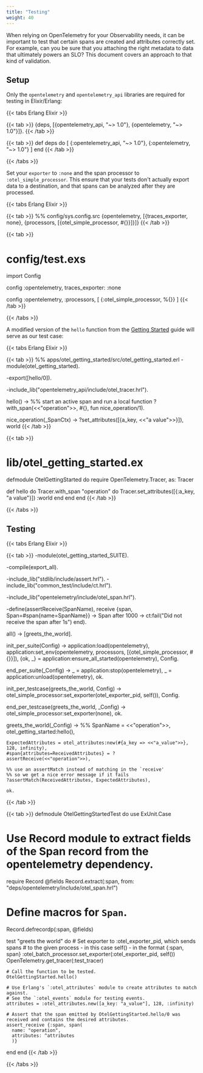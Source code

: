```yaml
---
title: "Testing"
weight: 40
---
```


When relying on OpenTelemetry for your Observability needs, it can be important to test that certain spans are created and attributes correctly set. For example, can you be sure that you attaching the right metadata to data that ultimately powers an SLO? This document covers an approach to that kind of validation.

## Setup
Only the `opentelemetry` and `opentelemetry_api` libraries are required for testing in Elixir/Erlang:

{{< tabs Erlang Elixir >}}

{{< tab >}}
{deps, [{opentelemetry_api, "~> 1.0"},
        {opentelemetry, "~> 1.0"}]}.
{{< /tab >}}

{{< tab >}}
def deps do
  [
    {:opentelemetry_api, "~> 1.0"},
    {:opentelemetry, "~> 1.0"}
  ]
end
{{< /tab >}}

{{< /tabs >}}

Set your `exporter` to `:none` and the span processor to `:otel_simple_processor`. This ensure that your tests don't actually export data to a destination, and that spans can be analyzed after they are processed.

{{< tabs Erlang Elixir >}}

{{< tab >}}
%% config/sys.config.src
{opentelemetry,
  [{traces_exporter, none},
   {processors,
     [{otel_simple_processor, #{}}]}]}
{{< /tab >}}

{{< tab >}}
# config/test.exs
import Config

config :opentelemetry,
    traces_exporter: :none

config :opentelemetry, :processors, [
  {:otel_simple_processor, %{}}
]
{{< /tab >}}

{{< /tabs >}}

A modified version of the `hello` function from the [Getting Started](/docs/instrumentation/erlang/getting-started/) guide will serve as our test case:

{{< tabs Erlang Elixir >}}

{{< tab >}}
%% apps/otel_getting_started/src/otel_getting_started.erl
-module(otel_getting_started).

-export([hello/0]).

-include_lib("opentelemetry_api/include/otel_tracer.hrl").

hello() ->
    %% start an active span and run a local function
    ?with_span(<<"operation">>, #{}, fun nice_operation/1).

nice_operation(_SpanCtx) ->
    ?set_attributes([{a_key, <<"a value">>}]),
    world
{{< /tab >}}

{{< tab >}}
# lib/otel_getting_started.ex
defmodule OtelGettingStarted do
  require OpenTelemetry.Tracer, as: Tracer

  def hello do
    Tracer.with_span "operation" do
      Tracer.set_attributes([{:a_key, "a value"}])
      :world
    end
  end
end
{{< /tab >}}

{{< /tabs >}}

## Testing

{{< tabs Erlang Elixir >}}

{{< tab >}}
-module(otel_getting_started_SUITE).

-compile(export_all).

-include_lib("stdlib/include/assert.hrl").
-include_lib("common_test/include/ct.hrl").

-include_lib("opentelemetry/include/otel_span.hrl").

-define(assertReceive(SpanName),
        receive
            {span, Span=#span{name=SpanName}} ->
                Span
        after
            1000 ->
                ct:fail("Did not receive the span after 1s")
        end).

all() ->
    [greets_the_world].

init_per_suite(Config) ->
    application:load(opentelemetry),
    application:set_env(opentelemetry, processors, [{otel_simple_processor, #{}}]),
    {ok, _} = application:ensure_all_started(opentelemetry),
    Config.

end_per_suite(_Config) ->
    _ = application:stop(opentelemetry),
    _ = application:unload(opentelemetry),
    ok.

init_per_testcase(greets_the_world, Config) ->
    otel_simple_processor:set_exporter(otel_exporter_pid, self()),
    Config.

end_per_testcase(greets_the_world, _Config) ->
    otel_simple_processor:set_exporter(none),
    ok.

greets_the_world(_Config) ->
    %% SpanName = <<"operation">>,
    otel_getting_started:hello(),

    ExpectedAttributes = otel_attributes:new(#{a_key => <<"a_value">>}, 128, infinity),
    #span{attributes=ReceivedAttributes} = ?assertReceive(<<"operation">>),

    %% use an assertMatch instead of matching in the `receive'
    %% so we get a nice error message if it fails
    ?assertMatch(ReceivedAttributes, ExpectedAttributes),

    ok.
{{< /tab >}}

{{< tab >}}
defmodule OtelGettingStartedTest do
  use ExUnit.Case

  # Use Record module to extract fields of the Span record from the opentelemetry dependency.
  require Record
  @fields Record.extract(:span, from: "deps/opentelemetry/include/otel_span.hrl")
  # Define macros for `Span`.
  Record.defrecordp(:span, @fields)

  test "greets the world" do
    # Set exporter to :otel_exporter_pid, which sends spans
    # to the given process - in this case self() - in the format {:span, span}
    :otel_batch_processor.set_exporter(:otel_exporter_pid, self())
    OpenTelemetry.get_tracer(:test_tracer)

    # Call the function to be tested.
    OtelGettingStarted.hello()

    # Use Erlang's `:otel_attributes` module to create attributes to match against.
    # See the `:otel_events` module for testing events.
    attributes = :otel_attributes.new([a_key: "a_value"], 128, :infinity)

    # Assert that the span emitted by OtelGettingStarted.hello/0 was received and contains the desired attributes.
    assert_receive {:span, span(
      name: "operation",
      attributes: ^attributes
      )}
  end
end
{{< /tab >}}

{{< /tabs >}}
